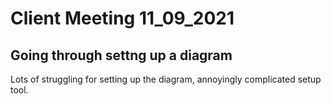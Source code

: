 # Client Meeting 11_09_2021

## Going through settng up a diagram

Lots of struggling for setting up the diagram, annoyingly complicated setup tool.

